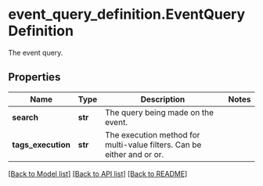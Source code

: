 # event_query_definition.EventQueryDefinition

The event query.
## Properties
Name | Type | Description | Notes
------------ | ------------- | ------------- | -------------
**search** | **str** | The query being made on the event. | 
**tags_execution** | **str** | The execution method for multi-value filters. Can be either and or or. | 

[[Back to Model list]](README.md#documentation-for-models) [[Back to API list]](README.md#documentation-for-api-endpoints) [[Back to README]](README.md)


